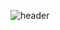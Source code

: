 <!-- Header -->
![header](https://capsule-render.vercel.app/api?type=waving&color=timeGradient&height=200&text=Jaewon%20Kim's%20Github)

<!--
**Jaewonkim1009/Jaewonkim1009** is a ✨ _special_ ✨ repository because its `README.md` (this file) appears on your GitHub profile.

Here are some ideas to get you started:

- 🔭 I’m currently working on ...
- 🌱 I’m currently learning ...
- 👯 I’m looking to collaborate on ...
- 🤔 I’m looking for help with ...
- 💬 Ask me about ...
- 📫 How to reach me: ...
- 😄 Pronouns: ...
- ⚡ Fun fact: ...
-->
